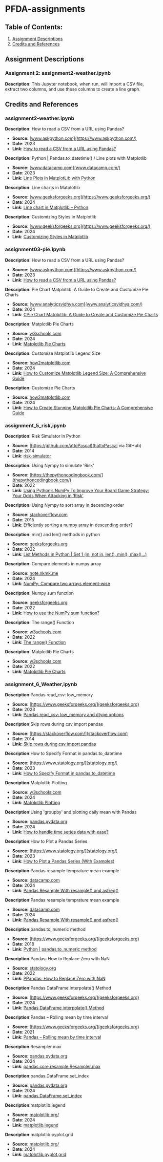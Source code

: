 # PFDA-assignments
## Table of Contents:
1. [Assignment Descriptions](#assignment-descriptions)
2. [Credits and References](#credits-and-references)


## Assignment Descriptions

### Assignment 2: assignment2-weather.ipynb 
**Description**: This Jupyter notebook, when run, will import a CSV file, extract two columns, and use these columns to create a line graph.





## Credits and References

### assignment2-weather.ipynb 
**Description**: How to read a CSV from a URL using Pandas?
- **Source**: [www.askpython.com](https://www.askpython.com/)
- **Date**: 2023
- **Link**: [How to read a CSV from a URL using Pandas?](https://www.askpython.com/python-modules/pandas/read-csv-from-url-pandas)

**Description**: Python | Pandas.to_datetime() / Line plots with Matplotlib
- **Source**: [www.datacamp.com](www.datacamp.com/)
- **Date**: 2023
- **Link**: [Line Plots in MatplotLib with Python](https://www.datacamp.com/tutorial/line-plots-in-matplotlib-with-python)

**Description**: Line charts in Matplotlib
- **Source**: [www.geeksforgeeks.org](https://www.geeksforgeeks.org/)
- **Date**: 2024
- **Link**: [Line chart in Matplotlib – Python](https://www.geeksforgeeks.org/line-chart-in-matplotlib-python/)

**Description**: Customizing Styles in Matplotlib
- **Source**: [www.geeksforgeeks.org](https://www.geeksforgeeks.org/)
- **Date**: 2024
- **Link**: [Customizing Styles in Matplotlib](https://www.geeksforgeeks.org/python-matplotlib-an-overview/)




### assignment03-pie.ipynb
**Description**: How to read a CSV from a URL using Pandas?
- **Source**: [www.askpython.com](https://www.askpython.com/)
- **Date**: 2023
- **Link**: [How to read a CSV from a URL using Pandas?](https://www.askpython.com/python-modules/pandas/read-csv-from-url-pandas)

**Description**: Pie Chart Matplotlib: A Guide to Create and Customize Pie Charts
- **Source**: [www.analyticsvidhya.com](www.analyticsvidhya.com/)
- **Date**: 2024
- **Link**: [CPie Chart Matplotlib: A Guide to Create and Customize Pie Charts](https://www.analyticsvidhya.com/blog/2024/02/pie-chart-matplotlib/#:~:text=To%20customize%20the%20colors%20of,slice%20in%20the%20pie%20chart.)


**Description**: Matplotlib Pie Charts
- **Source**: [w3schools.com](https://www.w3schools.com/)
- **Date**: 2024
- **Link**: [Matplotlib Pie Charts](https://www.w3schools.com/python/matplotlib_pie_charts.asp)


**Description**: Customize Matplotlib Legend Size
- **Source**: [how2matplotlib.com](https://how2matplotlib.com/)
- **Date**: 2024
- **Link**: [How to Customize Matplotlib Legend Size: A Comprehensive Guide](https://how2matplotlib.com/matplotlib-legend-size.html)

**Description**: Customize Pie Charts 
- **Source**: [how2matplotlib.com](https://how2matplotlib.com/)
- **Date**: 2024
- **Link**: [How to Create Stunning Matplotlib Pie Charts: A Comprehensive Guide](https://how2matplotlib.com/matplotlib-pie-chart.html)


### assignment_5_risk,ipynb
**Description**: Risk Simulator in Python
- **Source**: [https://github.com/attoPascal](hattoPascal via GitHub)
- **Date**: 2014
- **Link**: [risk-simulator](https://github.com/attoPascal/risk-simulator/blob/master/risk.py)

**Description**: Using Nympy to simulate 'Risk'
- **Source**: [https://thepythoncodingbook.com/](thepythoncodingbook.com/)
- **Date**: 2022
- **Link**: [Using Python’s NumPy To Improve Your Board Game Strategy: Your Odds When Attacking in ‘Risk’](https://thepythoncodingbook.com/2022/12/30/using-python-numpy-to-improve-board-game-strategy-risk/)

**Description**: Using Nympy to sort array in decending order
- **Source**: [stackoverflow.com](https://stackoverflow.com/)
- **Date**: 2015
- **Link**: [Efficiently sorting a numpy array in descending order?](https://stackoverflow.com/questions/26984414/efficiently-sorting-a-numpy-array-in-descending-order)

**Description**: min() and len() methods in python
- **Source**: [geeksforgeeks.org](hhttps://www.geeksforgeeks.org/)
- **Date**: 2022
- **Link**: [List Methods in Python | Set 1 (in, not in, len(), min(), max()…)](https://www.geeksforgeeks.org/list-methods-in-python-set-1-in-not-in-len-min-max/)

**Description**: Compare elements in numpy array
- **Source**: [note.nkmk.me](https://note.nkmk.me/en/)
- **Date**: 2024
- **Link**: [NumPy: Compare two arrays element-wise](https://note.nkmk.me/en/python-numpy-ndarray-compare/#:~:text=In%20NumPy%2C%20to%20compare%20two,array_equal()%20and%20np.)

**Description**: Numpy sum function
- **Source**: [geeksforgeeks.org](hhttps://www.geeksforgeeks.org/)
- **Date**: 2022
- **Link**: [How to use the NumPy sum function?](https://www.geeksforgeeks.org/how-to-use-the-numpy-sum-function/)


**Description**: The range() Function
- **Source**: [w3schools.com](https://www.w3schools.com/python/)
- **Date**: 2022
- **Link**: [The range() Function](https://www.w3schools.com/python/gloss_python_for_range.asp)



**Description**: Matplotlib Pie Charts
- **Source**: [w3schools.com](https://www.w3schools.com/)
- **Date**: 2022
- **Link**: [Matplotlib Pie Charts](https://www.w3schools.com/python/matplotlib_pie_charts.asp)




### assignment_6_Weather,ipynb
**Description**:Pandas read_csv: low_memory
- **Source**: [https://www.geeksforgeeks.org/](geeksforgeeks.org)
- **Date**: 2023
- **Link**: [Pandas read_csv: low_memory and dtype options](https://www.geeksforgeeks.org/pandas-read_csv-low_memory-and-dtype-options/)

**Description**:Skip rows during csv import pandas
- **Source**: [https://stackoverflow.com/](stackoverflow.com)
- **Date**: 2014
- **Link**: [Skip rows during csv import pandas](https://stackoverflow.com/questions/20637439/skip-rows-during-csv-import-pandas)

**Description**:How to Specify Format in pandas.to_datetime
- **Source**: [https://www.statology.org/](statology.org/)
- **Date**: 2023
- **Link**: [How to Specify Format in pandas.to_datetime](https://www.statology.org/pandas-to-datetime-format/)

**Description**:Matplotlib Plotting
- **Source**: [w3schools.com](https://www.w3schools.com/)
- **Date**: 2024
- **Link**: [Matplotlib Plotting](https://www.w3schools.com/python/matplotlib_plotting.asp)

**Description**:Using 'groupby' and plotting daily mean with Pandas
- **Source**: [pandas.pydata.org](https://pandas.pydata.org/)
- **Date**: 2024
- **Link**: [How to handle time series data with ease?](https://pandas.pydata.org/pandas-docs/version/1.3.1/getting_started/intro_tutorials/09_timeseries.html)

**Description**:How to Plot a Pandas Series
- **Source**: [https://www.statology.org/](statology.org/)
- **Date**: 2023
- **Link**: [How to Plot a Pandas Series (With Examples)](https://www.statology.org/plot-pandas-series/)

**Description**:Pandas resample temprature mean example
- **Source**: [datacamp.com](https://www.datacamp.com/)
- **Date**: 2024
- **Link**: [Pandas Resample With resample() and asfreq()](https://www.datacamp.com/tutorial/pandas-resample-asfreq)

**Description**:Pandas resample temprature mean example
- **Source**: [datacamp.com](https://www.datacamp.com/)
- **Date**: 2024
- **Link**: [Pandas Resample With resample() and asfreq()](https://www.datacamp.com/tutorial/pandas-resample-asfreq)

**Description**:pandas.to_numeric method
- **Source**: [https://www.geeksforgeeks.org/](geeksforgeeks.org)
- **Date**: 2018
- **Link**: [Python | pandas.to_numeric method](https://www.geeksforgeeks.org/python-pandas-to_numeric-method/)

**Description**:Pandas: How to Replace Zero with NaN
- **Source**: [statology.org](https://www.statology.org/)
- **Date**: 2022
- **Link**: [PPandas: How to Replace Zero with NaN](https://www.statology.org/pandas-replace-0-with-nan/)

**Description**:Pandas DataFrame interpolate() Method
- **Source**: [https://www.geeksforgeeks.org/](geeksforgeeks.org)
- **Date**: 2024
- **Link**: [Pandas DataFrame interpolate() Method](https://www.geeksforgeeks.org/pandas-dataframe-interpolate/)

**Description**:Pandas – Rolling mean by time interval
- **Source**: [https://www.geeksforgeeks.org/](geeksforgeeks.org)
- **Date**: 2021
- **Link**: [Pandas – Rolling mean by time interval](https://www.geeksforgeeks.org/pandas-rolling-mean-by-time-interval/)

**Description**:Resampler.max
- **Source**: [pandas.pydata.org](https://pandas.pydata.org/)
- **Date**: 2024
- **Link**: [pandas.core.resample.Resampler.max](https://pandas.pydata.org/docs/reference/api/pandas.core.resample.Resampler.max.html)

**Description**:pandas.DataFrame.set_index
- **Source**: [pandas.pydata.org](https://pandas.pydata.org/)
- **Date**: 2024
- **Link**: [pandas.DataFrame.set_index](https://pandas.pydata.org/pandas-docs/version/2.0/reference/api/pandas.DataFrame.set_index.html)

**Description**:matplotlib.legend
- **Source**: [matplotlib.org/](https://matplotlib.org/)
- **Date**: 2024
- **Link**: [matplotlib.legend](https://matplotlib.org/stable/api/legend_api.html)

**Description**:matplotlib.pyplot.grid
- **Source**: [matplotlib.org/](https://matplotlib.org/)
- **Date**: 2024
- **Link**: [matplotlib.pyplot.grid](https://matplotlib.org/2.1.2/api/_as_gen/matplotlib.pyplot.grid.html)